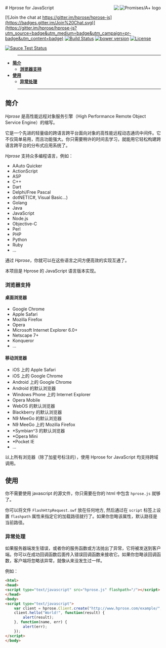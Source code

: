<a href="https://promisesaplus.com/">
    <img src="https://promisesaplus.com/assets/logo-small.png" alt="Promises/A+ logo"
         title="Promises/A+ 1.1 compliant" align="right" />
</a>
<a href="http://hprose.com/">
<img align="right" src="http://hprose.com/favicon-96x96.png" />
</a>
# Hprose for JavaScript

[![Join the chat at https://gitter.im/hprose/hprose-js](https://badges.gitter.im/Join%20Chat.svg)](https://gitter.im/hprose/hprose-js?utm_source=badge&utm_medium=badge&utm_campaign=pr-badge&utm_content=badge)
[![Build Status](https://travis-ci.org/hprose/hprose-js.svg?branch=master)](https://travis-ci.org/hprose/hprose-js)
[![bower version](https://img.shields.io/bower/v/hprose-js.svg)](http://bower.io/search/?q=hprose-js)
[![License](https://img.shields.io/github/license/hprose/hprose-js.svg)](http://opensource.org/licenses/MIT)

[![Sauce Test Status](https://saucelabs.com/browser-matrix/hprose-js.svg)](https://saucelabs.com/u/hprose-js)

>---
- **[简介](#简介)**
    - **[浏览器支持](#浏览器支持)**
- **[使用](#使用)**
    - **[异常处理](#异常处理)**

>---

## 简介

*Hprose* 是高性能远程对象服务引擎（High Performance Remote Object Service Engine）的缩写。

它是一个先进的轻量级的跨语言跨平台面向对象的高性能远程动态通讯中间件。它不仅简单易用，而且功能强大。你只需要稍许的时间去学习，就能用它轻松构建跨语言跨平台的分布式应用系统了。

*Hprose* 支持众多编程语言，例如：

* AAuto Quicker
* ActionScript
* ASP
* C++
* Dart
* Delphi/Free Pascal
* dotNET(C#, Visual Basic...)
* Golang
* Java
* JavaScript
* Node.js
* Objective-C
* Perl
* PHP
* Python
* Ruby
* ...

通过 *Hprose*，你就可以在这些语言之间方便高效的实现互通了。

本项目是 Hprose 的 JavaScript 语言版本实现。

### 浏览器支持

#### 桌面浏览器

* Google Chrome
* Apple Safari
* Mozilla Firefox
* Opera
* Microsoft Internet Explorer 6.0+
* Netscape 7+
* Konqueror
* ...

#### 移动浏览器

* iOS 上的 Apple Safari
* iOS 上的 Google Chrome
* Android 上的 Google Chrome
* Android 的默认浏览器
* Windows Phone 上的 Internet Explorer
* Opera Mobile
* WebOS 的默认浏览器
* Blackberry 的默认浏览器
* N9 MeeGo 的默认浏览器
* N9 MeeGo 上的 Mozilla Firefox
* \*Symbian^3 的默认浏览器
* \*Opera Mini
* \*Pocket IE
* ...

以上所有浏览器（除了加星号标注的），使用 Hprose for JavaScript 均支持跨域调用。

## 使用

你不需要使用 javascript 的源文件，你只需要在你的 html 中包含 `hprose.js` 就够了。

你可以将文件 `FlashHttpRequest.swf` 放在任何地方, 然后通过在 `script` 标签上设置 `flashpath` 属性来指定它的加载路径就行了。如果你忽略该属性，默认路径是当前路径。

### 异常处理

如果服务器端发生错误，或者你的服务函数或方法抛出了异常，它将被发送到客户端。你可以在成功回调函数后面传入错误回调函数来接收它。如果你忽略该回调函数，客户端将忽略该异常，就像从来没发生过一样。

例如：

```html
<html>
<head>
<script type="text/javascript" src="hprose.js" flashpath="/"></script>
</head>
<body>
<script type="text/javascript">
    var client = hprose.Client.create("http://www.hprose.com/example/", ["hello"]);
    client.hello("World!", function(result) {
        alert(result);
    }, function(name, err) {
        alert(err);
    });
</script>
</body>
```
